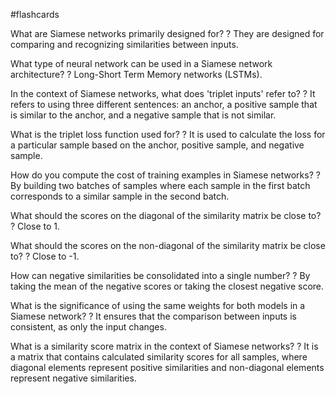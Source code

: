 #flashcards

What are Siamese networks primarily designed for?
?
They are designed for comparing and recognizing similarities between inputs.

What type of neural network can be used in a Siamese network architecture?
?
Long-Short Term Memory networks (LSTMs).

In the context of Siamese networks, what does 'triplet inputs' refer to?
?
It refers to using three different sentences: an anchor, a positive sample that is similar to the anchor, and a negative sample that is not similar.

What is the triplet loss function used for?
?
It is used to calculate the loss for a particular sample based on the anchor, positive sample, and negative sample.

How do you compute the cost of training examples in Siamese networks?
?
By building two batches of samples where each sample in the first batch corresponds to a similar sample in the second batch.

What should the scores on the diagonal of the similarity matrix be close to?
?
Close to 1.

What should the scores on the non-diagonal of the similarity matrix be close to?
?
Close to -1.

How can negative similarities be consolidated into a single number?
?
By taking the mean of the negative scores or taking the closest negative score.

What is the significance of using the same weights for both models in a Siamese network?
?
It ensures that the comparison between inputs is consistent, as only the input changes.

What is a similarity score matrix in the context of Siamese networks?
?
It is a matrix that contains calculated similarity scores for all samples, where diagonal elements represent positive similarities and non-diagonal elements represent negative similarities.

